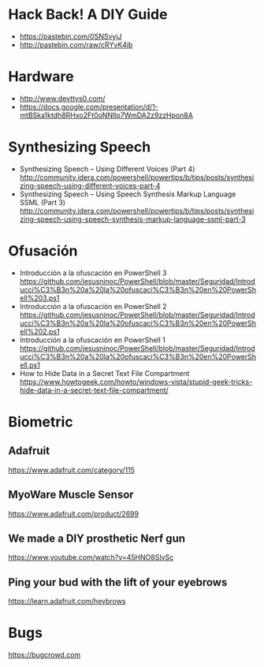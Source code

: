 # Hack Back! A DIY Guide
* https://pastebin.com/0SNSvyjJ
* http://pastebin.com/raw/cRYvK4jb

# Hardware
* http://www.devttys0.com/
* https://docs.google.com/presentation/d/1-mtBSka1ktdh8RHxo2Ft0oNNlIp7WmDA2z9zzHpon8A

# Synthesizing Speech
* Synthesizing Speech – Using Different Voices (Part 4) http://community.idera.com/powershell/powertips/b/tips/posts/synthesizing-speech-using-different-voices-part-4
* Synthesizing Speech – Using Speech Synthesis Markup Language SSML (Part 3) http://community.idera.com/powershell/powertips/b/tips/posts/synthesizing-speech-using-speech-synthesis-markup-language-ssml-part-3

# Ofusación
* Introducción a la ofuscación en PowerShell 3 https://github.com/jesusninoc/PowerShell/blob/master/Seguridad/Introducci%C3%B3n%20a%20la%20ofuscaci%C3%B3n%20en%20PowerShell%203.ps1
* Introducción a la ofuscación en PowerShell 2 https://github.com/jesusninoc/PowerShell/blob/master/Seguridad/Introducci%C3%B3n%20a%20la%20ofuscaci%C3%B3n%20en%20PowerShell%202.ps1
* Introducción a la ofuscación en PowerShell 1 https://github.com/jesusninoc/PowerShell/blob/master/Seguridad/Introducci%C3%B3n%20a%20la%20ofuscaci%C3%B3n%20en%20PowerShell.ps1
* How to Hide Data in a Secret Text File Compartment https://www.howtogeek.com/howto/windows-vista/stupid-geek-tricks-hide-data-in-a-secret-text-file-compartment/

# Biometric
## Adafruit
https://www.adafruit.com/category/115
## MyoWare Muscle Sensor
https://www.adafruit.com/product/2699
## We made a DIY prosthetic Nerf gun
https://www.youtube.com/watch?v=45HNO8SIvSc
## Ping your bud with the lift of your eyebrows
https://learn.adafruit.com/heybrows

# Bugs
https://bugcrowd.com

